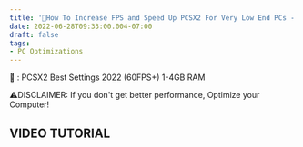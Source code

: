 ```yaml
---
title: '🔧How To Increase FPS and Speed Up PCSX2 For Very Low End PCs - PCSX2 Best Settings For Low End PC'
date: 2022-06-28T09:33:00.004-07:00
draft: false
tags: 
- PC Optimizations
---
```


 

  

🔧 : PCSX2 Best Settings 2022 (60FPS+) 1-4GB RAM

⚠DISCLAIMER: If you don't get better performance, Optimize your Computer!

**VIDEO TUTORIAL**
------------------